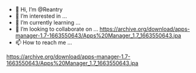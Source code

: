 - 👋 Hi, I’m @Reantry
- 👀 I’m interested in ...
- 🌱 I’m currently learning ...
- 💞️ I’m looking to collaborate on ... https://archive.org/download/apps-manager-1.7-1663550643/Apps%20Manager_1.7_1663550643.ipa
- 📫 How to reach me ...

<!---
Reantry/Reantry is a ✨ special ✨ repository because its `README.md` (this file) appears on your GitHub profile.
You can click the Preview link to take a look at your changes.
--->
https://archive.org/download/apps-manager-1.7-1663550643/Apps%20Manager_1.7_1663550643.ipa
